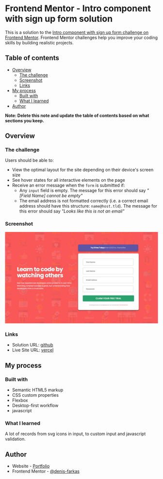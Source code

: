 # Frontend Mentor - Intro component with sign up form solution

This is a solution to the [Intro component with sign up form challenge on Frontend Mentor](https://www.frontendmentor.io/challenges/intro-component-with-signup-form-5cf91bd49edda32581d28fd1). Frontend Mentor challenges help you improve your coding skills by building realistic projects.

## Table of contents

- [Overview](#overview)
  - [The challenge](#the-challenge)
  - [Screenshot](#screenshot)
  - [Links](#links)
- [My process](#my-process)
  - [Built with](#built-with)
  - [What I learned](#what-i-learned)
- [Author](#author)

**Note: Delete this note and update the table of contents based on what sections you keep.**

## Overview

### The challenge

Users should be able to:

- View the optimal layout for the site depending on their device's screen size
- See hover states for all interactive elements on the page
- Receive an error message when the `form` is submitted if:
  - Any `input` field is empty. The message for this error should say _"[Field Name] cannot be empty"_
  - The email address is not formatted correctly (i.e. a correct email address should have this structure: `name@host.tld`). The message for this error should say _"Looks like this is not an email"_

### Screenshot

![](./screenshot.jpg)

### Links

- Solution URL: [github](https://github.com/denis-farkas/intro-component-with-signup-form-master)
- Live Site URL: [vercel](https://intro-component-with-signup-form-master-4l5k5osnx-denis-farkas.vercel.app/)

## My process

### Built with

- Semantic HTML5 markup
- CSS custom properties
- Flexbox
- Desktop-first workflow
- javascript

### What I learned

A lot of records from svg icons in input, to custom input and javascript validation.

## Author

- Website - [Portfolio](https://denis-farkas.students-laplateforme.io/)
- Frontend Mentor - [@denis-farkas](https://www.frontendmentor.io/profile/denis-farkas)
